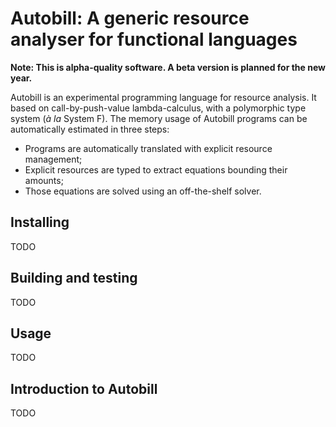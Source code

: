 # Autobill: A generic resource analyser for functional languages 

**Note: This is alpha-quality software. A beta version is planned for the new year.**

Autobill is an experimental programming language for resource analysis. It based
on call-by-push-value lambda-calculus, with a polymorphic type system (*à la*
System F). The memory usage of Autobill programs can be automatically estimated
in three steps:
- Programs are automatically translated with explicit resource management;
- Explicit resources are typed to extract equations bounding their amounts;
- Those equations are solved using an off-the-shelf solver. 

## Installing

TODO

## Building and testing 

TODO

## Usage 

TODO

## Introduction to Autobill
 
TODO
